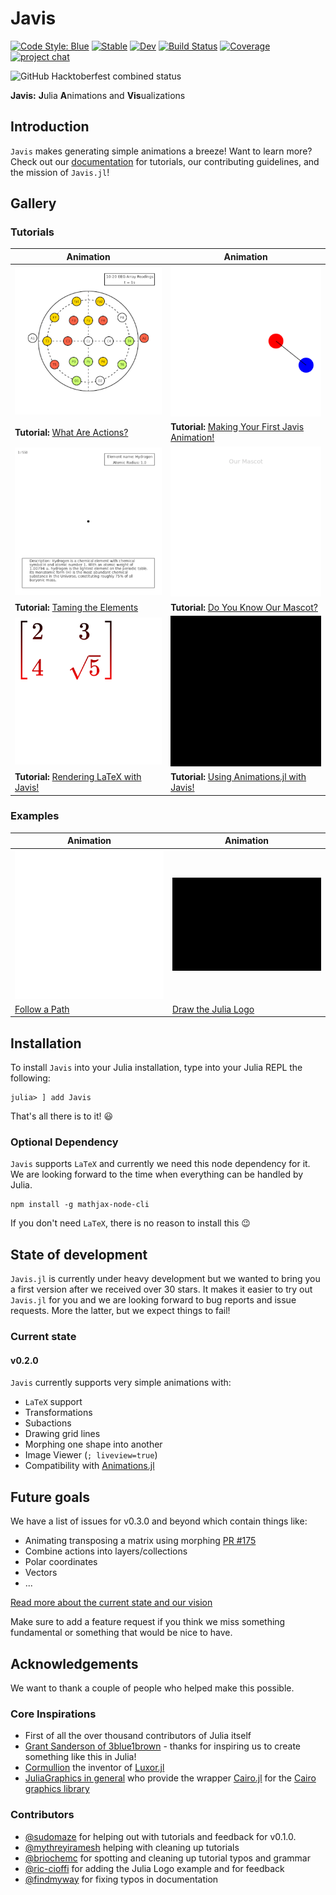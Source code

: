 # Javis

[![Code Style: Blue](https://img.shields.io/badge/code%20style-blue-4495d1.svg)](https://github.com/invenia/BlueStyle)
[![Stable](https://img.shields.io/badge/docs-stable-blue.svg)](https://Wikunia.github.io/Javis.jl/stable)
[![Dev](https://img.shields.io/badge/docs-dev-blue.svg)](https://Wikunia.github.io/Javis.jl/dev)
[![Build Status](https://github.com/Wikunia/Javis.jl/workflows/CI/badge.svg)](https://github.com/Wikunia/Javis.jl/actions)
[![Coverage](https://codecov.io/gh/Wikunia/Javis.jl/branch/master/graph/badge.svg)](https://codecov.io/gh/Wikunia/Javis.jl)
[![project chat](https://img.shields.io/badge/zulip-join_chat-brightgreen.svg)](https://julialang.zulipchat.com/#narrow/stream/253420-javis)

![GitHub Hacktoberfest combined status](https://img.shields.io/github/hacktoberfest/2020/Wikunia/Javis.jl)

**Javis:** **J**ulia **A**nimations and **Vis**ualizations

## Introduction 

`Javis` makes generating simple animations a breeze!
Want to learn more?
Check out our [documentation](https://wikunia.github.io/Javis.jl/dev/) for tutorials, our contributing guidelines, and the mission of `Javis.jl`!

## Gallery

### Tutorials

| Animation                                                                                                     | Animation                                                                                                            |
|---------------------------------------------------------------------------------------------------------------|----------------------------------------------------------------------------------------------------------------------|
| ![](assets/eeg.gif)                                                                                           | ![](assets/dancing_circles.gif)                                                                                      |
| **Tutorial:** [What Are Actions?](https://wikunia.github.io/Javis.jl/stable/tutorials/tutorial_2/)           | **Tutorial:** [Making Your First Javis Animation!](https://wikunia.github.io/Javis.jl/stable/tutorials/tutorial_1/) |
| ![](assets/atomic.gif)                                                                                        | ![](assets/jarvis.gif)                                                                                               |
| **Tutorial:** [Taming the Elements](https://wikunia.github.io/Javis.jl/stable/tutorials/tutorial_5/)         | **Tutorial:** [Do You Know Our Mascot?](https://wikunia.github.io/Javis.jl/stable/tutorials/tutorial_4/)            |
| ![](assets/matrix.gif)                                                                                        | ![](assets/loading.gif)                                                                                              |
| **Tutorial:** [Rendering LaTeX with Javis!](https://wikunia.github.io/Javis.jl/stable/tutorials/tutorial_3/) | **Tutorial:** [Using Animations.jl with Javis!](https://wikunia.github.io/Javis.jl/stable/tutorials/tutorial_6/)    |

### Examples

| Animation                                      | Animation
|------------------------------------------------|------------------------------------------------|
| ![](examples/gifs/follow_bezier_path.gif)      | ![](examples/gifs/julia_logo_dft.gif)                 |
| [Follow a Path](/examples/follow_path.jl)      |  [Draw the Julia Logo](/examples/julia_logo.jl) |

## Installation

To install `Javis` into your Julia installation, type into your Julia REPL the following:

```
julia> ] add Javis
```

That's all there is to it! 😃

### Optional Dependency

`Javis` supports `LaTeX` and currently we need this node dependency for it. We are looking forward to the time when everything can be handled by Julia.

```
npm install -g mathjax-node-cli
```

If you don't need `LaTeX`, there is no reason to install this :wink:

## State of development

`Javis.jl` is currently under heavy development but we wanted to bring you a first version after we received over 30 stars. It makes it easier to try out `Javis.jl` for you and we are looking forward to bug reports and issue requests. More the latter, but we expect things to fail!

### Current state

#### v0.2.0

`Javis` currently supports very simple animations with:
- `LaTeX` support
- Transformations
- Subactions
- Drawing grid lines
- Morphing one shape into another 
- Image Viewer (`; liveview=true`)
- Compatibility with [Animations.jl](https://github.com/jkrumbiegel/Animations.jl)

## Future goals

We have a list of issues for v0.3.0 and beyond which contain things like:
- Animating transposing a matrix using morphing [PR #175](https://github.com/Wikunia/Javis.jl/pull/175)
- Combine actions into layers/collections
- Polar coordinates
- Vectors
- ...

[Read more about the current state and our vision](https://opensourc.es/blog/javis-v0.2-and-future/)

Make sure to add a feature request if you think we miss something fundamental or something that would be nice to have.

## Acknowledgements

We want to thank a couple of people who helped make this possible.

### Core Inspirations

- First of all the over thousand contributors of Julia itself
- [Grant Sanderson of 3blue1brown](https://www.youtube.com/c/3blue1brown/featured) - thanks for inspiring us to create something like this in Julia! 
- [Cormullion](https://github.com/cormullion) the inventor of [Luxor.jl](https://github.com/JuliaGraphics/Luxor.jl)
- [JuliaGraphics in general](https://github.com/cormullion) who provide the wrapper [Cairo.jl](https://github.com/JuliaGraphics/Cairo.jl) for the [Cairo graphics library](https://www.cairographics.org/)

### Contributors 

- [@sudomaze](https://github.com/sudomaze) for helping out with tutorials and feedback for v0.1.0.
- [@mythreyiramesh](https://github.com/mythreyiramesh) helping with cleaning up tutorials 
- [@briochemc](https://github.com/briochemc) for spotting and cleaning up tutorial typos and grammar
- [@ric-cioffi](https://github.com/ric-cioffi) for adding the Julia Logo example and for feedback
- [@findmyway](https://github.com/findmyway) for fixing typos in documentation
